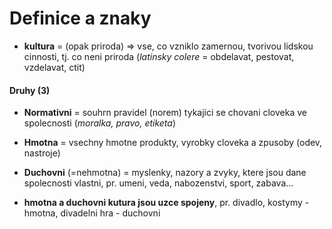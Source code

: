 # Definice a znaky
- **kultura** = (opak priroda) => vse, co vzniklo zamernou, tvorivou lidskou cinnosti, tj. co neni priroda (*latinsky colere* = obdelavat, pestovat, vzdelavat, ctit)
#### Druhy (3)
- **Normativni**
	= souhrn pravidel (norem) tykajici se chovani cloveka ve spolecnosti (*moralka, pravo, etiketa*)
- **Hmotna**
	= vsechny hmotne produkty, vyrobky cloveka a zpusoby (odev, nastroje)
- **Duchovni** (=nehmotna)
	= myslenky, nazory a zvyky, ktere jsou dane spolecnosti vlastni, pr. umeni, veda, nabozenstvi, sport, zabava...

- **hmotna a duchovni kutura jsou uzce spojeny**, pr. divadlo, kostymy - hmotna, divadelni hra - duchovni

